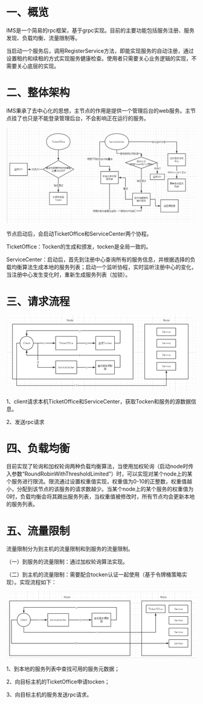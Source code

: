 # 一、概览

IMS是一个简易的rpc框架，基于grpc实现。目前的主要功能包括服务注册、服务发现、负载均衡、流量限制等。

当启动一个服务后，调用RegisterService方法，即能实现服务的自动注册，通过设置租约和续租的方式实现服务健康检查。使用者只需要关心业务逻辑的实现，不需要关心底层的实现。



# 二、整体架构

IMS秉承了去中心化的思想，主节点的作用是提供一个管理后台的web服务。主节点挂了也只是不能登录管理后台，不会影响正在运行的服务。

![](./1594088269(1).png)

节点启动后，会启动TicketOffice和ServiceCenter两个协程。

TicketOffice：Tocken的生成和颁发，tocken是全局一致的。

ServiceCenter：启动后，首先到注册中心查询所有的服务信息，并根据选择的负载均衡算法生成本地的服务列表；启动一个监听协程，实时监听注册中心的变化，当注册中心发生变化时，重新生成服务列表（加锁）。



# 三、请求流程

![](./request_flow.png)

1、client请求本机TicketOffice和ServiceCenter，获取Tocken和服务的源数据信息。

2、发送rpc请求



# 四、负载均衡

目前实现了轮询和加权轮询两种负载均衡算法，当使用加权轮询（启动node时传入参数“RoundRobinWithThresholdLimited”）时，可以实现对某个node上的某个服务进行限流。限流通过设置权重值实现，权重值为0-10的正整数，权重值越小，分配到该节点的该服务的请求数越少。当某个node上的某个服务的权重值为0时，负载均衡会将其踢出服务列表，当权重值被修改时，所有节点均会更新本地的服务列表。



# 五、流量限制

流量限制分为到主机的流量限制和到服务的流量限制。

（一）到服务的流量限制：通过加权轮询算法实现。

（二）到主机的流量限制：需要配合tocken认证一起使用（基于令牌桶策略实现）。实现流程如下：

![](./host_limit_flow.png)

1、到本地的服务列表中查找可用的服务元数据；

2、向目标主机的TicketOffice申请tocken；

3、向目标主机的服务发送rpc请求。